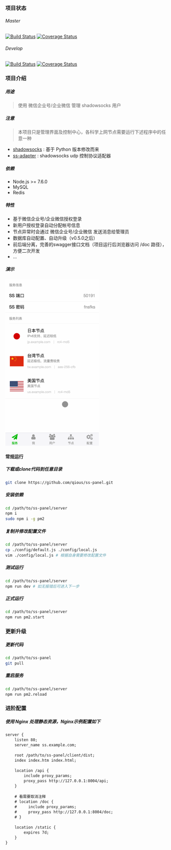 ### 项目状态

###### Master

[![Build Status](https://travis-ci.org/qious/ss-panel.svg?branch=master)](https://travis-ci.org/qious/ss-panel)
[![Coverage Status](https://coveralls.io/repos/github/qious/ss-panel/badge.svg?branch=master)](https://coveralls.io/github/qious/ss-panel?branch=master)


###### Develop

[![Build Status](https://travis-ci.org/qious/ss-panel.svg?branch=develop)](https://travis-ci.org/qious/ss-panel)
[![Coverage Status](https://coveralls.io/repos/github/qious/ss-panel/badge.svg?branch=develop)](https://coveralls.io/github/qious/ss-panel?branch=develop)

### 项目介绍

##### 用途

> 使用 微信企业号/企业微信 管理 shadowsocks 用户

##### 注意

> 本项目只是管理界面及控制中心，各科学上网节点需要运行下述程序中的任意一种

* [shadowsocks](https://github.com/qious/shadowsocks) : 基于 Python 版本修改而来
* [ss-adapter](https://github.com/qious/ss-adapter) : shadowsocks udp 控制协议适配器

##### 依赖

* Node.js >= 7.6.0
* MySQL
* Redis

##### 特性

* 基于微信企业号/企业微信授权登录
* 新用户授权登录自动分配帐号信息
* 节点异常时会通过 微信企业号/企业微信 发送消息给管理员
* 数据库自动配置、自动升级（v0.5.0之后）
* 前后端分离，完善的swagger接口文档（项目运行后浏览器访问 /doc 路径），方便二次开发
* ...

##### 演示

![效果展示](screenshot/1.gif)

#### 常规运行

##### 下载或clone代码到任意目录

```bash
git clone https://github.com/qious/ss-panel.git
```

##### 安装依赖

```bash
cd /path/to/ss-panel/server
npm i
sudo npm i -g pm2
```

##### 复制并修改配置文件

```bash
cd /path/to/ss-panel/server
cp ./config/default.js ./config/local.js
vim ./config/local.js # 根据自身需要修改配置文件
```

##### 测试运行

```bash
cd /path/to/ss-panel/server
npm run dev # 如无报错后可进入下一步
```

##### 正式运行

```bash
cd /path/to/ss-panel/server
npm run pm2.start
```

### 更新升级

##### 更新代码

```bash
cd /path/to/ss-panel
git pull
```

##### 重启服务

```bash
cd /path/to/ss-panel/server
npm run pm2.reload
```

### 进阶配置

##### 使用 Nginx 处理静态资源，Nginx示例配置如下

```nginx
server {
    listen 80;
    server_name ss.example.com;

    root /path/to/ss-panel/client/dist;
    index index.htm index.html;

    location /api {
        include proxy_params;
        proxy_pass http://127.0.0.1:8004/api;
    }

    # 看需要取消注释
    # location /doc {
    #     include proxy_params;
    #     proxy_pass http://127.0.0.1:8004/doc;
    # }

    location /static {
        expires 7d;
    }
}
```